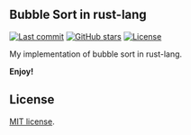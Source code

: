 ## Bubble Sort in rust-lang

[![Last commit](https://badgen.net/github/last-commit/mcgabi/bubble-sort-rust)](https://github.com/mcgabi/bubble-sort-rust)
[![GitHub stars](https://badgen.net/github/stars/mcgabi/bubble-sort-rust)](https://github.com/mcgabi/bubble-sort-rust)
[![License](https://badgen.net/github/license/mcgabi/bubble-sort-rust)](https://github.com/mcgabi/bubble-sort-rust/blob/master/LICENSE)

My implementation of bubble sort in rust-lang.

**Enjoy!**

## License
[MIT license](https://opensource.org/licenses/MIT).
